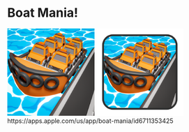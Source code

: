 # Boat Mania!

<p float="left">
	<img src="Assets/_Main/Art/Textures/Icon/Boat_Mania!_icon.png" width="200">
	<img src="Assets/_Main/Art/Textures/Icon/Boat_Mania!_Loadingicon.png" width="200">
</br>https://apps.apple.com/us/app/boat-mania/id6711353425
</p>
